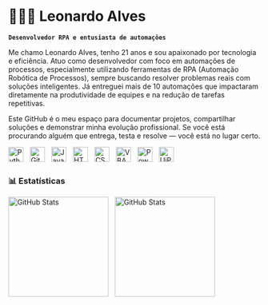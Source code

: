 # 👩🏻‍💻 Leonardo Alves

**`Desenvolvedor RPA e entusiasta de automações`**

Me chamo Leonardo Alves, tenho 21 anos e sou apaixonado por tecnologia e eficiência. Atuo como desenvolvedor com foco em automações de processos, especialmente utilizando ferramentas de RPA (Automação Robótica de Processos), sempre buscando resolver problemas reais com soluções inteligentes. Já entreguei mais de 10 automações que impactaram diretamente na produtividade de equipes e na redução de tarefas repetitivas.

Este GitHub é o meu espaço para documentar projetos, compartilhar soluções e demonstrar minha evolução profissional. Se você está procurando alguém que entrega, testa e resolve — você está no lugar certo.


<img align="left" alt="Python" title="Python" width="30px" style="padding-right: 10px;" src="https://cdn.jsdelivr.net/gh/devicons/devicon@latest/icons/python/python-original.svg" />
<img align="left" alt="Git" title="Git" width="30px" style="padding-right: 10px;" src="https://cdn.jsdelivr.net/gh/devicons/devicon@latest/icons/git/git-original.svg" />
<img align="left" alt="JavaScript" title="JavaScript" width="30px" style="padding-right: 10px;" src="https://cdn.jsdelivr.net/gh/devicons/devicon@latest/icons/javascript/javascript-original.svg" />
<img align="left" alt="HTML" title="HTML" width="30px" style="padding-right: 10px;" src="https://cdn.jsdelivr.net/gh/devicons/devicon@latest/icons/html5/html5-original.svg" />
<img align="left" alt="CSS" title="CSS" width="30px" style="padding-right: 10px;" src="https://cdn.jsdelivr.net/gh/devicons/devicon@latest/icons/css3/css3-original.svg" />
<img align="left" alt="VBA" title="VBA" width="30px" style="padding-right: 10px;" src="https://cdn.jsdelivr.net/gh/devicons/devicon@latest/icons/vscode/vscode-original.svg" />
<img align="left" alt="Power Automate" title="Power Automate" width="30px" style="padding-right: 10px;" src="https://img.icons8.com/color/48/microsoft-power-automate.png" />
<img align="left" alt="UiPath" title="UiPath" width="30px" style="padding-right: 10px;" src="https://img.icons8.com/color/48/uipath.png" />

<br /> <br />


### 📊 Estatísticas

<p>
  <img 
    align="left" 
    alt="GitHub Stats" 
    height="200" 
    style="padding-right: 10px;" 
    src="https://github-readme-stats.vercel.app/api?username=Larissakich&show_icons=true&theme=tokyonight&include_all_commits=true&locale=pt-br" 
  />

<img 
      align="left" 
      alt="GitHub Stats" 
      height="200" 
      src="https://github-readme-stats.vercel.app/api/top-langs/?username=larissakich&theme=tokyonight&layout=compact&custom_title=Tecnologias&langs_count=9" 
  />

</p>
